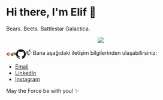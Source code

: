 # Hi there, I'm Elif 👋

Bears. Beets. Battlestar Galactica.

<p align="center">
  <img src="https://www.google.com/url?sa=i&url=https%3A%2F%2Fwww.youtube.com%2Fwatch%3Fv%3DF3jBxwHIk9k&psig=AOvVaw1uJ6V5bAY3qefjmtOQccVE&ust=1684430380412000&source=images&cd=vfe&ved=0CBEQjRxqFwoTCOi4sKbu_P4CFQAAAAAdAAAAABAR" width="400" />
</p>

<img align="left" alt="Git" width="26px" src="https://raw.githubusercontent.com/github/explore/80688e429a7d4ef2fca1e82350fe8e3517d3494d/topics/git/git.png" />
<img align="left" alt="GitHub" width="26px" src="https://raw.githubusercontent.com/github/explore/78df643247d429f6cc873026c0622819ad797942/topics/github/github.png" />

📫 Bana aşağıdaki iletişim bilgilerinden ulaşabilirsiniz:

- [Email](elifhusnaturkay@hotmail.com)
- [LinkedIn](https://www.linkedin.com/in/elifhusnaturkay/)
- [Instagram](https://www.instagram.com/experienctr/)

May the Force be with you! ✨
